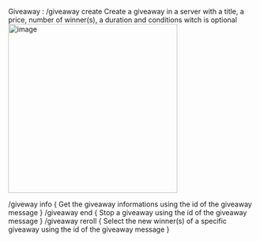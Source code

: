 Giveaway :
  /giveaway create 
    Create a giveaway in a server with a title, a price, number of winner(s), a duration and conditions witch is optional
    <img width="342" alt="image" src="https://github.com/lotus64yt/LMCBot/assets/114228798/ed5549f0-32af-42a9-b38f-132c50988e4c">

  /giveway info {
    Get the giveaway informations using the id of the giveaway message
  }
  /giveaway end {
    Stop a giveaway using the id of the giveaway message
  }
  /giveaway reroll {
    Select the new winner(s) of a specific giveaway using the id of the giveaway message
  }
